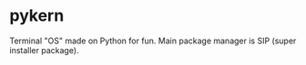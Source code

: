 # pykern
Terminal "OS" made on Python for fun. Main package manager is SIP (super installer package).
